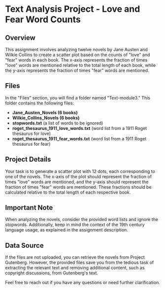 # Text Analysis Project - Love and Fear Word Counts

## Overview
This assignment involves analyzing twelve novels by Jane Austen and Wilkie Collins to create a scatter plot based on the counts of "love" and "fear" words in each book. The x-axis represents the fraction of times "love" words are mentioned relative to the total length of each book, while the y-axis represents the fraction of times "fear" words are mentioned.

## Files
In the "Files" section, you will find a folder named "Text-module3." This folder contains the following files:

- **Jane_Austen_Novels (6 books)**
- **Wilkie_Collins_Novels (6 books)**
- **stopwords.txt** (a list of words to be ignored)
- **roget_thesaurus_1911_love_words.txt** (word list from a 1911 Roget thesaurus for love)
- **roget_thesaurus_1911_fear_words.txt** (word list from a 1911 Roget thesaurus for fear)

## Project Details
Your task is to generate a scatter plot with 12 dots, each corresponding to one of the novels. The x-axis of the plot should represent the fraction of times "love" words are mentioned, and the y-axis should represent the fraction of times "fear" words are mentioned. These fractions should be calculated relative to the total length of each respective book.

## Important Note
When analyzing the novels, consider the provided word lists and ignore the stopwords. Additionally, keep in mind the context of the 19th century language usage, as explained in the assignment description.

## Data Source
If the files are not uploaded, you can retrieve the novels from Project Gutenberg. However, the provided files save you from the tedious task of extracting the relevant text and removing additional content, such as copyright discussions, from Gutenberg's text.

Feel free to reach out if you have any questions or need further clarification.
